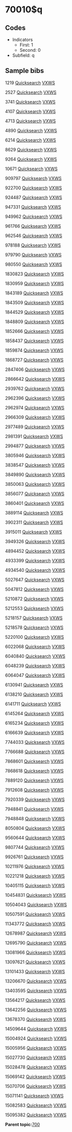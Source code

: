 # 70010$q

## Codes

-   Indicators
    -   First: 1
    -   Second: 0
-   Subfield: q

## Sample bibs

1219 [Quicksearch](https://search.library.yale.edu/catalog/1219) [VXWS](http://prodorbis.library.yale.edu:7014/vxws/GetHoldingsService?bibId=1219)

2527 [Quicksearch](https://search.library.yale.edu/catalog/2527) [VXWS](http://prodorbis.library.yale.edu:7014/vxws/GetHoldingsService?bibId=2527)

3741 [Quicksearch](https://search.library.yale.edu/catalog/3741) [VXWS](http://prodorbis.library.yale.edu:7014/vxws/GetHoldingsService?bibId=3741)

4107 [Quicksearch](https://search.library.yale.edu/catalog/4107) [VXWS](http://prodorbis.library.yale.edu:7014/vxws/GetHoldingsService?bibId=4107)

4713 [Quicksearch](https://search.library.yale.edu/catalog/4713) [VXWS](http://prodorbis.library.yale.edu:7014/vxws/GetHoldingsService?bibId=4713)

4890 [Quicksearch](https://search.library.yale.edu/catalog/4890) [VXWS](http://prodorbis.library.yale.edu:7014/vxws/GetHoldingsService?bibId=4890)

6214 [Quicksearch](https://search.library.yale.edu/catalog/6214) [VXWS](http://prodorbis.library.yale.edu:7014/vxws/GetHoldingsService?bibId=6214)

8629 [Quicksearch](https://search.library.yale.edu/catalog/8629) [VXWS](http://prodorbis.library.yale.edu:7014/vxws/GetHoldingsService?bibId=8629)

9264 [Quicksearch](https://search.library.yale.edu/catalog/9264) [VXWS](http://prodorbis.library.yale.edu:7014/vxws/GetHoldingsService?bibId=9264)

10671 [Quicksearch](https://search.library.yale.edu/catalog/10671) [VXWS](http://prodorbis.library.yale.edu:7014/vxws/GetHoldingsService?bibId=10671)

909797 [Quicksearch](https://search.library.yale.edu/catalog/909797) [VXWS](http://prodorbis.library.yale.edu:7014/vxws/GetHoldingsService?bibId=909797)

922700 [Quicksearch](https://search.library.yale.edu/catalog/922700) [VXWS](http://prodorbis.library.yale.edu:7014/vxws/GetHoldingsService?bibId=922700)

924487 [Quicksearch](https://search.library.yale.edu/catalog/924487) [VXWS](http://prodorbis.library.yale.edu:7014/vxws/GetHoldingsService?bibId=924487)

947331 [Quicksearch](https://search.library.yale.edu/catalog/947331) [VXWS](http://prodorbis.library.yale.edu:7014/vxws/GetHoldingsService?bibId=947331)

949962 [Quicksearch](https://search.library.yale.edu/catalog/949962) [VXWS](http://prodorbis.library.yale.edu:7014/vxws/GetHoldingsService?bibId=949962)

961766 [Quicksearch](https://search.library.yale.edu/catalog/961766) [VXWS](http://prodorbis.library.yale.edu:7014/vxws/GetHoldingsService?bibId=961766)

962546 [Quicksearch](https://search.library.yale.edu/catalog/962546) [VXWS](http://prodorbis.library.yale.edu:7014/vxws/GetHoldingsService?bibId=962546)

978188 [Quicksearch](https://search.library.yale.edu/catalog/978188) [VXWS](http://prodorbis.library.yale.edu:7014/vxws/GetHoldingsService?bibId=978188)

979790 [Quicksearch](https://search.library.yale.edu/catalog/979790) [VXWS](http://prodorbis.library.yale.edu:7014/vxws/GetHoldingsService?bibId=979790)

980550 [Quicksearch](https://search.library.yale.edu/catalog/980550) [VXWS](http://prodorbis.library.yale.edu:7014/vxws/GetHoldingsService?bibId=980550)

1830823 [Quicksearch](https://search.library.yale.edu/catalog/1830823) [VXWS](http://prodorbis.library.yale.edu:7014/vxws/GetHoldingsService?bibId=1830823)

1830959 [Quicksearch](https://search.library.yale.edu/catalog/1830959) [VXWS](http://prodorbis.library.yale.edu:7014/vxws/GetHoldingsService?bibId=1830959)

1843189 [Quicksearch](https://search.library.yale.edu/catalog/1843189) [VXWS](http://prodorbis.library.yale.edu:7014/vxws/GetHoldingsService?bibId=1843189)

1843509 [Quicksearch](https://search.library.yale.edu/catalog/1843509) [VXWS](http://prodorbis.library.yale.edu:7014/vxws/GetHoldingsService?bibId=1843509)

1844529 [Quicksearch](https://search.library.yale.edu/catalog/1844529) [VXWS](http://prodorbis.library.yale.edu:7014/vxws/GetHoldingsService?bibId=1844529)

1848809 [Quicksearch](https://search.library.yale.edu/catalog/1848809) [VXWS](http://prodorbis.library.yale.edu:7014/vxws/GetHoldingsService?bibId=1848809)

1852666 [Quicksearch](https://search.library.yale.edu/catalog/1852666) [VXWS](http://prodorbis.library.yale.edu:7014/vxws/GetHoldingsService?bibId=1852666)

1858437 [Quicksearch](https://search.library.yale.edu/catalog/1858437) [VXWS](http://prodorbis.library.yale.edu:7014/vxws/GetHoldingsService?bibId=1858437)

1859874 [Quicksearch](https://search.library.yale.edu/catalog/1859874) [VXWS](http://prodorbis.library.yale.edu:7014/vxws/GetHoldingsService?bibId=1859874)

1868727 [Quicksearch](https://search.library.yale.edu/catalog/1868727) [VXWS](http://prodorbis.library.yale.edu:7014/vxws/GetHoldingsService?bibId=1868727)

2847406 [Quicksearch](https://search.library.yale.edu/catalog/2847406) [VXWS](http://prodorbis.library.yale.edu:7014/vxws/GetHoldingsService?bibId=2847406)

2866642 [Quicksearch](https://search.library.yale.edu/catalog/2866642) [VXWS](http://prodorbis.library.yale.edu:7014/vxws/GetHoldingsService?bibId=2866642)

2939762 [Quicksearch](https://search.library.yale.edu/catalog/2939762) [VXWS](http://prodorbis.library.yale.edu:7014/vxws/GetHoldingsService?bibId=2939762)

2962396 [Quicksearch](https://search.library.yale.edu/catalog/2962396) [VXWS](http://prodorbis.library.yale.edu:7014/vxws/GetHoldingsService?bibId=2962396)

2962974 [Quicksearch](https://search.library.yale.edu/catalog/2962974) [VXWS](http://prodorbis.library.yale.edu:7014/vxws/GetHoldingsService?bibId=2962974)

2966309 [Quicksearch](https://search.library.yale.edu/catalog/2966309) [VXWS](http://prodorbis.library.yale.edu:7014/vxws/GetHoldingsService?bibId=2966309)

2977489 [Quicksearch](https://search.library.yale.edu/catalog/2977489) [VXWS](http://prodorbis.library.yale.edu:7014/vxws/GetHoldingsService?bibId=2977489)

2981391 [Quicksearch](https://search.library.yale.edu/catalog/2981391) [VXWS](http://prodorbis.library.yale.edu:7014/vxws/GetHoldingsService?bibId=2981391)

2994877 [Quicksearch](https://search.library.yale.edu/catalog/2994877) [VXWS](http://prodorbis.library.yale.edu:7014/vxws/GetHoldingsService?bibId=2994877)

3805946 [Quicksearch](https://search.library.yale.edu/catalog/3805946) [VXWS](http://prodorbis.library.yale.edu:7014/vxws/GetHoldingsService?bibId=3805946)

3838547 [Quicksearch](https://search.library.yale.edu/catalog/3838547) [VXWS](http://prodorbis.library.yale.edu:7014/vxws/GetHoldingsService?bibId=3838547)

3849890 [Quicksearch](https://search.library.yale.edu/catalog/3849890) [VXWS](http://prodorbis.library.yale.edu:7014/vxws/GetHoldingsService?bibId=3849890)

3850063 [Quicksearch](https://search.library.yale.edu/catalog/3850063) [VXWS](http://prodorbis.library.yale.edu:7014/vxws/GetHoldingsService?bibId=3850063)

3856077 [Quicksearch](https://search.library.yale.edu/catalog/3856077) [VXWS](http://prodorbis.library.yale.edu:7014/vxws/GetHoldingsService?bibId=3856077)

3860401 [Quicksearch](https://search.library.yale.edu/catalog/3860401) [VXWS](http://prodorbis.library.yale.edu:7014/vxws/GetHoldingsService?bibId=3860401)

3889114 [Quicksearch](https://search.library.yale.edu/catalog/3889114) [VXWS](http://prodorbis.library.yale.edu:7014/vxws/GetHoldingsService?bibId=3889114)

3902311 [Quicksearch](https://search.library.yale.edu/catalog/3902311) [VXWS](http://prodorbis.library.yale.edu:7014/vxws/GetHoldingsService?bibId=3902311)

3915011 [Quicksearch](https://search.library.yale.edu/catalog/3915011) [VXWS](http://prodorbis.library.yale.edu:7014/vxws/GetHoldingsService?bibId=3915011)

3949326 [Quicksearch](https://search.library.yale.edu/catalog/3949326) [VXWS](http://prodorbis.library.yale.edu:7014/vxws/GetHoldingsService?bibId=3949326)

4894452 [Quicksearch](https://search.library.yale.edu/catalog/4894452) [VXWS](http://prodorbis.library.yale.edu:7014/vxws/GetHoldingsService?bibId=4894452)

4933399 [Quicksearch](https://search.library.yale.edu/catalog/4933399) [VXWS](http://prodorbis.library.yale.edu:7014/vxws/GetHoldingsService?bibId=4933399)

4934540 [Quicksearch](https://search.library.yale.edu/catalog/4934540) [VXWS](http://prodorbis.library.yale.edu:7014/vxws/GetHoldingsService?bibId=4934540)

5027647 [Quicksearch](https://search.library.yale.edu/catalog/5027647) [VXWS](http://prodorbis.library.yale.edu:7014/vxws/GetHoldingsService?bibId=5027647)

5047812 [Quicksearch](https://search.library.yale.edu/catalog/5047812) [VXWS](http://prodorbis.library.yale.edu:7014/vxws/GetHoldingsService?bibId=5047812)

5210872 [Quicksearch](https://search.library.yale.edu/catalog/5210872) [VXWS](http://prodorbis.library.yale.edu:7014/vxws/GetHoldingsService?bibId=5210872)

5212553 [Quicksearch](https://search.library.yale.edu/catalog/5212553) [VXWS](http://prodorbis.library.yale.edu:7014/vxws/GetHoldingsService?bibId=5212553)

5218157 [Quicksearch](https://search.library.yale.edu/catalog/5218157) [VXWS](http://prodorbis.library.yale.edu:7014/vxws/GetHoldingsService?bibId=5218157)

5218578 [Quicksearch](https://search.library.yale.edu/catalog/5218578) [VXWS](http://prodorbis.library.yale.edu:7014/vxws/GetHoldingsService?bibId=5218578)

5220100 [Quicksearch](https://search.library.yale.edu/catalog/5220100) [VXWS](http://prodorbis.library.yale.edu:7014/vxws/GetHoldingsService?bibId=5220100)

6022068 [Quicksearch](https://search.library.yale.edu/catalog/6022068) [VXWS](http://prodorbis.library.yale.edu:7014/vxws/GetHoldingsService?bibId=6022068)

6040840 [Quicksearch](https://search.library.yale.edu/catalog/6040840) [VXWS](http://prodorbis.library.yale.edu:7014/vxws/GetHoldingsService?bibId=6040840)

6048239 [Quicksearch](https://search.library.yale.edu/catalog/6048239) [VXWS](http://prodorbis.library.yale.edu:7014/vxws/GetHoldingsService?bibId=6048239)

6064047 [Quicksearch](https://search.library.yale.edu/catalog/6064047) [VXWS](http://prodorbis.library.yale.edu:7014/vxws/GetHoldingsService?bibId=6064047)

6130941 [Quicksearch](https://search.library.yale.edu/catalog/6130941) [VXWS](http://prodorbis.library.yale.edu:7014/vxws/GetHoldingsService?bibId=6130941)

6138210 [Quicksearch](https://search.library.yale.edu/catalog/6138210) [VXWS](http://prodorbis.library.yale.edu:7014/vxws/GetHoldingsService?bibId=6138210)

6141711 [Quicksearch](https://search.library.yale.edu/catalog/6141711) [VXWS](http://prodorbis.library.yale.edu:7014/vxws/GetHoldingsService?bibId=6141711)

6145264 [Quicksearch](https://search.library.yale.edu/catalog/6145264) [VXWS](http://prodorbis.library.yale.edu:7014/vxws/GetHoldingsService?bibId=6145264)

6165234 [Quicksearch](https://search.library.yale.edu/catalog/6165234) [VXWS](http://prodorbis.library.yale.edu:7014/vxws/GetHoldingsService?bibId=6165234)

6166639 [Quicksearch](https://search.library.yale.edu/catalog/6166639) [VXWS](http://prodorbis.library.yale.edu:7014/vxws/GetHoldingsService?bibId=6166639)

7744033 [Quicksearch](https://search.library.yale.edu/catalog/7744033) [VXWS](http://prodorbis.library.yale.edu:7014/vxws/GetHoldingsService?bibId=7744033)

7766688 [Quicksearch](https://search.library.yale.edu/catalog/7766688) [VXWS](http://prodorbis.library.yale.edu:7014/vxws/GetHoldingsService?bibId=7766688)

7868601 [Quicksearch](https://search.library.yale.edu/catalog/7868601) [VXWS](http://prodorbis.library.yale.edu:7014/vxws/GetHoldingsService?bibId=7868601)

7868618 [Quicksearch](https://search.library.yale.edu/catalog/7868618) [VXWS](http://prodorbis.library.yale.edu:7014/vxws/GetHoldingsService?bibId=7868618)

7889120 [Quicksearch](https://search.library.yale.edu/catalog/7889120) [VXWS](http://prodorbis.library.yale.edu:7014/vxws/GetHoldingsService?bibId=7889120)

7912608 [Quicksearch](https://search.library.yale.edu/catalog/7912608) [VXWS](http://prodorbis.library.yale.edu:7014/vxws/GetHoldingsService?bibId=7912608)

7920339 [Quicksearch](https://search.library.yale.edu/catalog/7920339) [VXWS](http://prodorbis.library.yale.edu:7014/vxws/GetHoldingsService?bibId=7920339)

7948841 [Quicksearch](https://search.library.yale.edu/catalog/7948841) [VXWS](http://prodorbis.library.yale.edu:7014/vxws/GetHoldingsService?bibId=7948841)

7948848 [Quicksearch](https://search.library.yale.edu/catalog/7948848) [VXWS](http://prodorbis.library.yale.edu:7014/vxws/GetHoldingsService?bibId=7948848)

8050804 [Quicksearch](https://search.library.yale.edu/catalog/8050804) [VXWS](http://prodorbis.library.yale.edu:7014/vxws/GetHoldingsService?bibId=8050804)

9560644 [Quicksearch](https://search.library.yale.edu/catalog/9560644) [VXWS](http://prodorbis.library.yale.edu:7014/vxws/GetHoldingsService?bibId=9560644)

9807744 [Quicksearch](https://search.library.yale.edu/catalog/9807744) [VXWS](http://prodorbis.library.yale.edu:7014/vxws/GetHoldingsService?bibId=9807744)

9926761 [Quicksearch](https://search.library.yale.edu/catalog/9926761) [VXWS](http://prodorbis.library.yale.edu:7014/vxws/GetHoldingsService?bibId=9926761)

10211976 [Quicksearch](https://search.library.yale.edu/catalog/10211976) [VXWS](http://prodorbis.library.yale.edu:7014/vxws/GetHoldingsService?bibId=10211976)

10221218 [Quicksearch](https://search.library.yale.edu/catalog/10221218) [VXWS](http://prodorbis.library.yale.edu:7014/vxws/GetHoldingsService?bibId=10221218)

10405115 [Quicksearch](https://search.library.yale.edu/catalog/10405115) [VXWS](http://prodorbis.library.yale.edu:7014/vxws/GetHoldingsService?bibId=10405115)

10454831 [Quicksearch](https://search.library.yale.edu/catalog/10454831) [VXWS](http://prodorbis.library.yale.edu:7014/vxws/GetHoldingsService?bibId=10454831)

10504043 [Quicksearch](https://search.library.yale.edu/catalog/10504043) [VXWS](http://prodorbis.library.yale.edu:7014/vxws/GetHoldingsService?bibId=10504043)

10507591 [Quicksearch](https://search.library.yale.edu/catalog/10507591) [VXWS](http://prodorbis.library.yale.edu:7014/vxws/GetHoldingsService?bibId=10507591)

11343772 [Quicksearch](https://search.library.yale.edu/catalog/11343772) [VXWS](http://prodorbis.library.yale.edu:7014/vxws/GetHoldingsService?bibId=11343772)

12678987 [Quicksearch](https://search.library.yale.edu/catalog/12678987) [VXWS](http://prodorbis.library.yale.edu:7014/vxws/GetHoldingsService?bibId=12678987)

12695790 [Quicksearch](https://search.library.yale.edu/catalog/12695790) [VXWS](http://prodorbis.library.yale.edu:7014/vxws/GetHoldingsService?bibId=12695790)

13081966 [Quicksearch](https://search.library.yale.edu/catalog/13081966) [VXWS](http://prodorbis.library.yale.edu:7014/vxws/GetHoldingsService?bibId=13081966)

13097621 [Quicksearch](https://search.library.yale.edu/catalog/13097621) [VXWS](http://prodorbis.library.yale.edu:7014/vxws/GetHoldingsService?bibId=13097621)

13101433 [Quicksearch](https://search.library.yale.edu/catalog/13101433) [VXWS](http://prodorbis.library.yale.edu:7014/vxws/GetHoldingsService?bibId=13101433)

13206670 [Quicksearch](https://search.library.yale.edu/catalog/13206670) [VXWS](http://prodorbis.library.yale.edu:7014/vxws/GetHoldingsService?bibId=13206670)

13403595 [Quicksearch](https://search.library.yale.edu/catalog/13403595) [VXWS](http://prodorbis.library.yale.edu:7014/vxws/GetHoldingsService?bibId=13403595)

13564217 [Quicksearch](https://search.library.yale.edu/catalog/13564217) [VXWS](http://prodorbis.library.yale.edu:7014/vxws/GetHoldingsService?bibId=13564217)

13642256 [Quicksearch](https://search.library.yale.edu/catalog/13642256) [VXWS](http://prodorbis.library.yale.edu:7014/vxws/GetHoldingsService?bibId=13642256)

13678370 [Quicksearch](https://search.library.yale.edu/catalog/13678370) [VXWS](http://prodorbis.library.yale.edu:7014/vxws/GetHoldingsService?bibId=13678370)

14509644 [Quicksearch](https://search.library.yale.edu/catalog/14509644) [VXWS](http://prodorbis.library.yale.edu:7014/vxws/GetHoldingsService?bibId=14509644)

15004924 [Quicksearch](https://search.library.yale.edu/catalog/15004924) [VXWS](http://prodorbis.library.yale.edu:7014/vxws/GetHoldingsService?bibId=15004924)

15005956 [Quicksearch](https://search.library.yale.edu/catalog/15005956) [VXWS](http://prodorbis.library.yale.edu:7014/vxws/GetHoldingsService?bibId=15005956)

15027730 [Quicksearch](https://search.library.yale.edu/catalog/15027730) [VXWS](http://prodorbis.library.yale.edu:7014/vxws/GetHoldingsService?bibId=15027730)

15028478 [Quicksearch](https://search.library.yale.edu/catalog/15028478) [VXWS](http://prodorbis.library.yale.edu:7014/vxws/GetHoldingsService?bibId=15028478)

15069142 [Quicksearch](https://search.library.yale.edu/catalog/15069142) [VXWS](http://prodorbis.library.yale.edu:7014/vxws/GetHoldingsService?bibId=15069142)

15070706 [Quicksearch](https://search.library.yale.edu/catalog/15070706) [VXWS](http://prodorbis.library.yale.edu:7014/vxws/GetHoldingsService?bibId=15070706)

15071141 [Quicksearch](https://search.library.yale.edu/catalog/15071141) [VXWS](http://prodorbis.library.yale.edu:7014/vxws/GetHoldingsService?bibId=15071141)

15082583 [Quicksearch](https://search.library.yale.edu/catalog/15082583) [VXWS](http://prodorbis.library.yale.edu:7014/vxws/GetHoldingsService?bibId=15082583)

15095382 [Quicksearch](https://search.library.yale.edu/catalog/15095382) [VXWS](http://prodorbis.library.yale.edu:7014/vxws/GetHoldingsService?bibId=15095382)

**Parent topic:**[700](../../tags/700/700.md)

